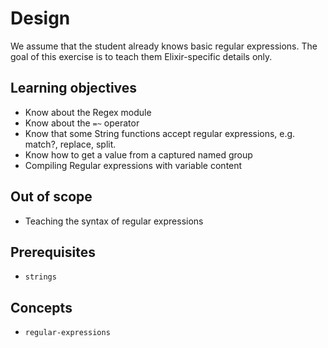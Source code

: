 # Design

We assume that the student already knows basic regular expressions. The goal of this exercise is to teach them Elixir-specific details only.

## Learning objectives

- Know about the Regex module
- Know about the `=~` operator
- Know that some String functions accept regular expressions, e.g. match?, replace, split.
- Know how to get a value from a captured named group
- Compiling Regular expressions with variable content

## Out of scope

- Teaching the syntax of regular expressions

## Prerequisites

- `strings`

## Concepts

- `regular-expressions`

